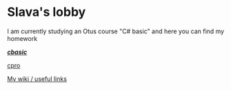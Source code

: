 # Slava's lobby

I am currently studying an Otus course "C# basic" and here you can find my homework

[**_cbasic_**](./cbasic/index.md)

[cpro](./404.md)

[My wiki / useful links](./wiki.md)
